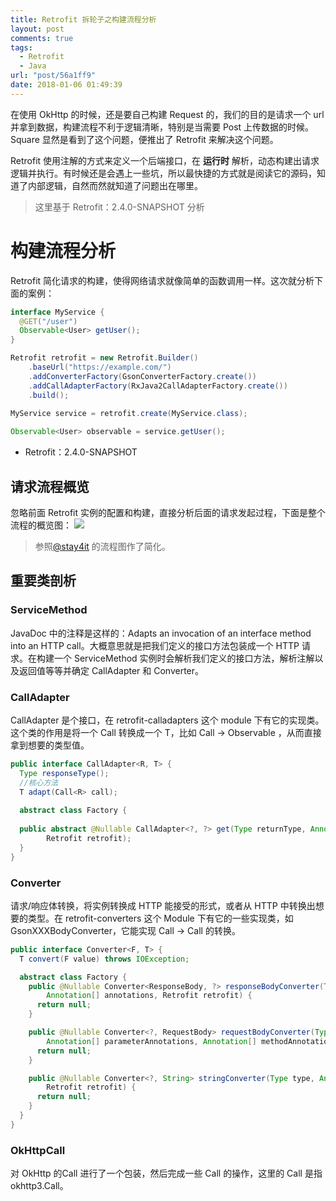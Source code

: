 ```yaml
---
title: Retrofit 拆轮子之构建流程分析
layout: post
comments: true
tags:
  - Retrofit
  - Java
url: "post/56a1ff9"
date: 2018-01-06 01:49:39
---
```


在使用 OkHttp 的时候，还是要自己构建 Request 的，我们的目的是请求一个 url 并拿到数据，构建流程不利于逻辑清晰，特别是当需要 Post 上传数据的时候。Square 显然是看到了这个问题，便推出了 Retrofit 来解决这个问题。

<!--more-->

Retrofit 使用注解的方式来定义一个后端接口，在 **运行时** 解析，动态构建出请求逻辑并执行。有时候还是会遇上一些坑，所以最快捷的方式就是阅读它的源码，知道了内部逻辑，自然而然就知道了问题出在哪里。

> 这里基于 Retrofit：2.4.0-SNAPSHOT 分析

# 构建流程分析
Retrofit 简化请求的构建，使得网络请求就像简单的函数调用一样。这次就分析下面的案例：
```java
interface MyService {
  @GET("/user")
  Observable<User> getUser();
}

Retrofit retrofit = new Retrofit.Builder()
    .baseUrl("https://example.com/")
    .addConverterFactory(GsonConverterFactory.create())
    .addCallAdapterFactory(RxJava2CallAdapterFactory.create())
    .build();
    
MyService service = retrofit.create(MyService.class);

Observable<User> observable = service.getUser();
```

- Retrofit：2.4.0-SNAPSHOT

## 请求流程概览
忽略前面 Retrofit 实例的配置和构建，直接分析后面的请求发起过程，下面是整个流程的概览图：
![](https://i.loli.net/2018/01/06/5a4fbb5eeba30.png)

> 参照[@stay4it](http://www.jianshu.com/p/fb8d21978e38) 的流程图作了简化。

## 重要类剖析

### ServiceMethod
JavaDoc 中的注释是这样的：Adapts an invocation of an interface method into an HTTP call。大概意思就是把我们定义的接口方法包装成一个 HTTP 请求。在构建一个 ServiceMethod 实例时会解析我们定义的接口方法，解析注解以及返回值等等并确定 CallAdapter 和 Converter。

### CallAdapter
CallAdapter 是个接口，在 retrofit-calladapters 这个 module 下有它的实现类。这个类的作用是将一个 Call<R> 转换成一个 T，比如 Call<User> -> Observable<User> ，从而直接拿到想要的类型值。
```java
public interface CallAdapter<R, T> {
  Type responseType();
  //核心方法
  T adapt(Call<R> call);
  
  abstract class Factory {
 
  public abstract @Nullable CallAdapter<?, ?> get(Type returnType, Annotation[] annotations,
        Retrofit retrofit);
  }
}
```

### Converter
请求/响应体转换，将实例转换成 HTTP 能接受的形式，或者从 HTTP 中转换出想要的类型。在 retrofit-converters 这个 Module 下有它的一些实现类，如 GsonXXXBodyConverter，它能实现 Call<ResponseBody> -> Call<User> 的转换。
```java
public interface Converter<F, T> {
  T convert(F value) throws IOException;

  abstract class Factory {
    public @Nullable Converter<ResponseBody, ?> responseBodyConverter(Type type,
        Annotation[] annotations, Retrofit retrofit) {
      return null;
    }

    public @Nullable Converter<?, RequestBody> requestBodyConverter(Type type,
        Annotation[] parameterAnnotations, Annotation[] methodAnnotations, Retrofit retrofit) {
      return null;
    }

    public @Nullable Converter<?, String> stringConverter(Type type, Annotation[] annotations,
        Retrofit retrofit) {
      return null;
    }
  }
}
```

### OkHttpCall
对 OkHttp 的Call 进行了一个包装，然后完成一些 Call 的操作，这里的 Call 是指 okhttp3.Call。



